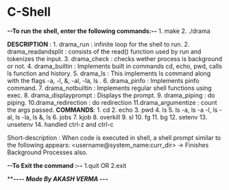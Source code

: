 #  C-Shell

**--To run the shell, enter the following commands:--**
	1. make
	2. ./drama


**DESCRIPTION** :
	1. drama_run : infinite loop for the shell to run.
	2. drama_readandsplit : consists of the read() function used  by run and tokenizes the input.
	3. drama_check : checks wether process is background or not.
	4. drama_builtin : Implements built in commands cd, echo, pwd, calls ls function and history.
	5. drama_ls : This implements ls command along with the flags -a, -l, &, -al, -la, ls <directory name>.
	6. drama_pinfo : Implements pinfo command.
	7. drama_notbuiltin : Implements regular shell functions using exec.
	8. drama_displayprompt : Displays the prompt.
    9. drama_piping : do piping.
    10.drama_redirection : do redirection
    11.drama_argumentize : count the args passed.
**COMMANDS**:
	1. cd 
	2. echo
	3. pwd
	4. ls
	5. ls -a, ls -a -l, ls -al, ls -la, ls &, ls <directory name>
	6. jobs
	7. kjob
	8. overkill
	9. sl
    10. fg
    11. bg
    12. setenv
    13. unsetenv
    14. handled ctrl-z and ctrl-c

Short-description :
    When code is executed in shell, a shell prompt similar to the following appears: <username@system_name:curr_dir>
    -> Finishes Background Processes also.

**--To Exit the command :--**
	1.quit 
	 OR
	2.exit

***********************************---- Made By AKASH VERMA ---*********************************